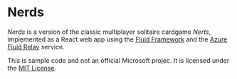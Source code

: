 # Nerds

*Nerds* is a version of the classic multiplayer solitaire cardgame *Nerts*, implemented as a React web app using the [Fluid Framework](https://fluidframework.com) and the [Azure Fluid Relay](https://azure.microsoft.com/en-us/services/fluid-relay/) service.

This is sample code and not an official Microsoft projec. It is licensed under the [MIT License](LICENSE).
